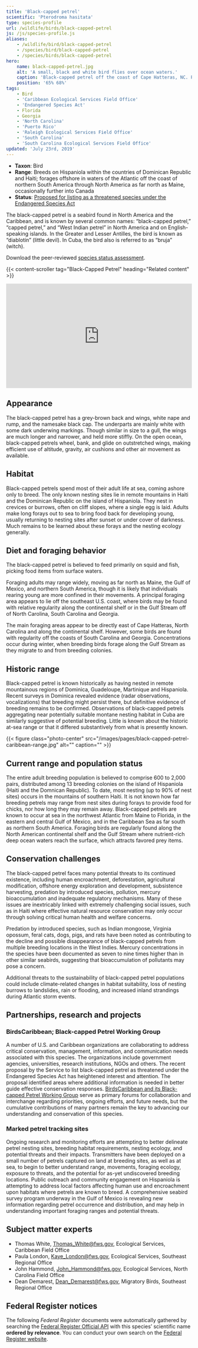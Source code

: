 ```yaml
---
title: 'Black-capped petrel'
scientific: 'Pterodroma hasitata'
type: species-profile
url: /wildlife/birds/black-capped-petrel
js: /js/species-profile.js
aliases:
    - /wildlife/bird/black-capped-petrel
    - /species/bird/black-capped-petrel
    - /species/birds/black-capped-petrel
hero:
    name: black-capped-petrel.jpg
    alt: 'A small, black and white bird flies over ocean waters.'
    caption: 'Black-capped petrel off the coast of Cape Hatteras, NC. Photo © Brian Patteson, <a href="http://seabirding.com">seabirding.com</a>, used with permission.'
    position: '65% 68%'
tags:
    - Bird
    - 'Caribbean Ecological Services Field Office'
    - 'Endangered Species Act'
    - Florida
    - Georgia
    - 'North Carolina'
    - 'Puerto Rico'
    - 'Raleigh Ecological Services Field Office'
    - 'South Carolina'
    - 'South Carolina Ecological Services Field Office'
updated: 'July 23rd, 2019'
---
```


- **Taxon**: Bird
- **Range**: Breeds on Hispaniola within the countries of Dominican Republic and Haiti; forages offshore in waters of the Atlantic off the coast of northern South America through North America as far north as Maine, occasionally further into Canada
- **Status**: [Proposed for listing as a threatened species under the Endangered Species Act](/news/2018/10/us-fish-and-wildlife-service-proposes-endangered-species-act-protection-for-little-devil-caribbean-seabird/)

The black-capped petrel is a seabird found in North America and the Caribbean, and is known by several common names: “black-capped petrel,” “capped petrel,” and “West Indian petrel” in North America and on English-speaking islands.  In the Greater and Lesser Antilles, the bird is known as “diablotín” (little devil).  In Cuba, the bird also is referred to as “bruja” (witch).

Download the peer-reviewed [species status assessment](https://ecos.fws.gov/ServCat/DownloadFile/156429).

{{< content-scroller tag="Black-Capped Petrel" heading="Related content" >}}

<div style="position: relative; padding-bottom: 56.25%; overflow: hidden;">
    <iframe src="https://www.facebook.com/plugins/video.php?href=https%3A%2F%2Fwww.facebook.com%2Fepicislands%2Fvideos%2F2130814866935450%2F&show_text=0" style="position: absolute; width: 100%; height: 100%;" scrolling="no" frameborder="0" allowTransparency="true" allowFullScreen="true" title="This short film tells the story of how the community of Boukan Chat and a team of conservationists, humanitarians, and story-tellers have come together to protect the endangered Black-capped Petrel."></iframe>
</div>

## Appearance

The black-capped petrel has a grey-brown back and wings, white nape and rump, and the namesake black cap.  The underparts are mainly white  with some dark underwing markings.  Though similar in size to a gull, the wings are much longer and narrower, and held more stiffly.  On the open ocean, black-capped petrels wheel, bank, and glide on outstretched wings, making efficient use of altitude, gravity, air cushions and other air movement as available.

## Habitat

Black-capped petrels spend most of their adult life at sea, coming ashore only to breed.  The only known nesting sites lie in remote mountains in Haiti and the Dominican Republic on the island of Hispaniola.  They nest in crevices or burrows, often on cliff slopes, where a single egg is laid.  Adults make long forays out to sea to bring food back for developing young, usually returning to nesting sites after sunset or under cover of darkness.  Much remains to be learned about these forays and the nesting ecology generally.

## Diet and foraging behavior

The black-capped petrel is believed to feed primarily on squid and fish, picking food items from surface waters.

Foraging adults may range widely, moving as far north as Maine, the Gulf of Mexico, and northern South America, though it is likely that individuals rearing young are more confined in their movements. A principal foraging area appears to lie off the southeast U.S. coast, where birds may be found with relative regularity along the continental shelf or in the Gulf Stream off of North Carolina, South Carolina and Georgia.

The main foraging areas appear to be directly east of Cape Hatteras, North Carolina and along the continental shelf. However, some birds are found with regularity off the coasts of South Carolina and Georgia. Concentrations occur during winter, when breeding birds forage along the Gulf Stream as they migrate to and from breeding colonies.

## Historic range

Black-capped petrel is known historically as having nested in remote mountainous regions of Dominica, Guadeloupe, Martinique and Hispaniola.  Recent surveys in Dominica revealed evidence (radar observations, vocalizations) that breeding might persist there, but definitive evidence of breeding remains to be confirmed.  Observations of black-capped petrels aggregating near potentially suitable montane nesting habitat in Cuba are similarly suggestive of potential breeding.  Little is known about the historic at-sea range or that it differed substantively from what is presently known.

{{< figure class="photo-center" src="/images/pages/black-capped-petrel-caribbean-range.jpg" alt="" caption="" >}}

## Current range and population status

The entire adult breeding population is believed to comprise 600 to 2,000 pairs, distributed among  13 breeding colonies on the island of Hispaniola (Haiti and the Domnican Republic).   To date, most nesting  (up to 90% of nest sites) occurs in the mountains of southern Haiti.  It is not known how far breeding petrels may range from nest sites during forays to provide food for chicks, nor how long they may remain away.  Black-capped petrels are known to occur at sea in the northwest Atlantic from Maine to Florida, in the eastern and central Gulf of Mexico, and in the Caribbean Sea as far south as northern South America.  Foraging birds are regularly found along the North American continental shelf and the Gulf Stream where nutrient-rich deep ocean waters reach the surface, which attracts favored prey items.

## Conservation challenges

The black-capped petrel faces many potential threats to its continued existence, including human encroachment, deforestation, agricultural modification, offshore energy exploration and development, subsistence harvesting, predation by introduced species, pollution, mercury bioaccumulation and inadequate regulatory mechanisms.  Many of these issues are inextricably linked with extremely challenging social issues, such as in Haiti where effective natural resource conservation may only occur through solving critical human health and welfare concerns.

Predation by introduced species, such as Indian mongoose, Virginia opossum, feral cats, dogs, pigs, and rats have been noted as contributing to the decline and possible disappearance  of black-capped petrels  from multiple breeding locations in the West Indies.  Mercury concentrations in the species have been documented as  seven to nine times higher than in other similar seabirds, suggesting that bioaccumulation of pollutants may pose a concern.

Additional threats to the sustainability of black-capped petrel populations  could include climate-related changes in habitat suitability, loss of nesting burrows to landslides, rain or flooding, and increased inland strandings during Atlantic storm events.

## Partnerships, research and projects

### BirdsCaribbean; Black-capped Petrel Working Group

A number of U.S. and Caribbean organizations are collaborating to address critical conservation, management, information, and communication needs associated with this species.  The organizations include government agencies, universities, research institutions, NGOs and others.  The recent proposal by the Service to list black-capped petrel as threatened under the Endangered Species Act has heightened interest and attention. The proposal identified areas where additional information is needed in better guide effective conservation responses. [BirdsCaribbean and its Black-capped Petrel Working Group](https://www.birdscaribbean.org/our-work/black-capped-petrel-working-group/) serve as primary forums for collaboration and interchange regarding priorities, ongoing efforts, and future needs, but the cumulative contributions of many partners remain the key to advancing our understanding and conservation of this species.

### Marked petrel tracking sites

Ongoing research and monitoring efforts are attempting to better delineate petrel nesting sites, breeding habitat requirements, nesting ecology, and potential threats and their impacts. Transmitters have been deployed on a small number of petrels captured on land at breeding sites, as well as at sea, to begin to better understand range, movements, foraging ecology, exposure to threats, and the potential for as-yet undiscovered breeding locations.  Public outreach and community engagement on Hispaniola is attempting to address local factors affecting human use and encroachment upon habitats where petrels are known to breed.  A comprehensive seabird survey program underway in the Gulf of Mexico is revealing new information regarding petrel occurrence and distribution, and may help in understanding important foraging ranges and potential threats.

## Subject matter experts

- Thomas White, [Thomas_White@fws.gov](mailto:Thomas_White@fws.gov), Ecological Services, Caribbean Field Office
- Paula London, [Kaye_London@fws.gov](mailto:Kaye_London@fws.gov), Ecological Services, Southeast Regional Office
- John Hammond, [John_Hammond@fws.gov](mailto:John_Hammond@fws.gov), Ecological Services, North Carolina Field Office
- Dean Demarest, [Dean_Demarest@fws.gov](mailto:Dean_Demarest@fws.gov), Migratory Birds, Southeast Regional Office

## Federal Register notices

The following *Federal Register* documents were automatically gathered by searching the [Federal Register Official API](https://www.federalregister.gov/blog/learn/developers) with this species’ scientific name **ordered by relevance**. You can conduct your own search on the [Federal Register website](https://www.federalregister.gov/articles/search).
